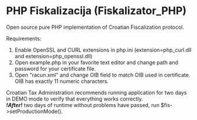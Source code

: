 PHP Fiskalizacija (Fiskalizator_PHP)
====================================

Open source pure PHP implementation of Croatian Fiscalization protocol.

Requirements:  
1.  Enable OpenSSL and CURL extensions in php.ini (extension=php_curl.dll and extension=php_openssl.dll)  
2.  Open example.php in your favorite text editor and change path and password for your certificate file.  
3.  Open "racun.xml" and change OIB field to match OIB used in certificate.
OIB has exactly 11 numeric characters.  
  
  
Croatian Tax Administration recommends running application for two days in DEMO mode
to verify that everything works correctly.  
***!After!*** two days of runtime without problems have passed, run $fis->setProductionMode().


